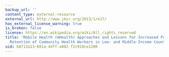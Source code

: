 ```yaml
---
backup_url: ''
content_type: external-resource
external_url: http://www.jmir.org/2013/1/e17/
has_external_license_warning: true
is_broken: false
license: https://en.wikipedia.org/wiki/All_rights_reserved
title: 'Mobile Health (mHealth) Approaches and Lessons for Increased Performance and
  Retention of Community Health Workers in Low- and Middle-Income Countries: A Review'
uid: b8712a13-681a-4dff-a882-f2c918ce1200
---
```

